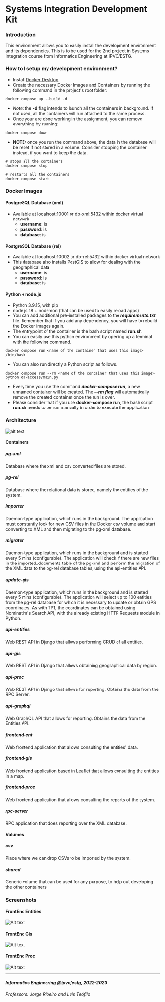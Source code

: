 # Systems Integration Development Kit #

### Introduction ###

This environment allows you to easily install the development environment and its dependencies.
This is to be used for the 2nd project in Systems Integration course from Informatics Engineering at IPVC/ESTG.

### How to I setup my development environment? ###

* Install [Docker Desktop](https://www.docker.com/products/docker-desktop/)
* Create the necessary Docker Images and Containers by running the following command in the project's root folder:
```
docker compose up --build -d
```
* *Note:* the **-d** flag intends to launch all the containers in background. If not used, all the containers will run attached to the same process.
* Once your are done working in the assignment, you can remove everything by running:
```
docker compose down
```
* **NOTE:** once you run the command above, the data in the database will be reset if not stored in a volume. Consider stopping the container instead, if you want to keep the data.
```
# stops all the containers
docker compose stop

# restarts all the containers 
docker compose start
```

### Docker Images ###

#### PostgreSQL Database (xml) ####

* Available at localhost:10001 or db-xml:5432 within docker virtual network
  * **username**: is
  * **password**: is
  * **database**: is

#### PostgreSQL Database (rel) ####

* Available at localhost:10002 or db-rel:5432 within docker virtual network
* This database also installs PostGIS to allow for dealing with the geographical data
  * **username**: is
  * **password**: is
  * **database**: is

#### Python + node.js ####

* Python 3.9.15, with pip
* node.js 18 + nodemon (that can be used to easily reload apps)
* You can add additional pre-installed packages to the **_requirements.txt_** file. Remember that if you add any dependency, you will have to rebuild the Docker images again.
* The entrypoint of the container is the bash script named **run.sh**.
* You can easily use this python environment by opening up a terminal with the following command.
```
docker compose run <name of the container that uses this image> /bin/bash
```
* You can also run directly a Python script as follows. 
```
docker compose run --rm <name of the container that uses this image> python db-access/main.py
```
* Every time you use the command **_docker-compose run_**, a new unnamed container will be created. The **_--rm flag_** will automatically remove the created container once the run is over.
* Please consider that if you use **docker-compose run**, the bash script **run.sh** needs to be run manually in order to execute the application

### Architecture ###

![alt text](architecture.png)

#### Containers ####

##### *pg-xml* #####
Database where the xml and csv converted files are stored.

##### *pg-rel* #####
Database where the relational data is stored, namely the entities of the system.

##### *importer* #####
Daemon-type application, which runs in the background. The application must constantly look for new CSV files in the Docker csv volume and start converting to XML and then migrating to the pg-xml database.

##### *migrater* #####
Daemon-type application, which runs in the background and is started every 5 mins (configurable). The application will check if there are new files in the imported_documents table of the pg-xml and perform the migration of the XML data to the pg-rel database tables, using the api-entities API.

##### *update-gis* #####
Daemon-type application, which runs in the background and is started every 5 mins (configurable). The application will select up to 100 entities from the pg-rel database for which it is necessary to update or obtain GPS coordinates. As with TP1, the coordinates can be obtained using Nominatim's Search API, with the already existing HTTP Requests module in Python.

##### *api-entities* #####
Web REST API in Django that allows performing CRUD of all entities. 

##### *api-gis* #####
Web REST API in Django that allows obtaining geographical data by region.

##### *api-proc* #####
Web REST API in Django that allows for reporting. Obtains the data from the RPC Server. 

##### *api-graphql* #####
Web GraphQL API that allows for reporting. Obtains the data from the Entities API.

##### *frontend-ent* #####
Web frontend application that allows consulting the entities' data.

##### *frontend-gis* #####
Web frontend application based in Leaflet that allows consulting the entities in a map.

##### *frontend-proc* #####
Web frontend application that allows consulting the reports of the system.

##### *rpc-server* #####
RPC application that does reporting over the XML database. 

#### Volumes ####

##### *csv* #####
Place where we can drop CSVs to be imported by the system.

##### *shared* #####
Generic volume that can be used for any purpose, to help out developing the other containers.

### Screenshots ###

#### FrontEnd Entities ####
![Alt text](entities.png?raw=true "FrontEnd Entities")

#### FrontEnd Gis ####
![Alt text](gis.png?raw=true "FrontEnd Gis")

#### FrontEnd Proc ####
![Alt text](proc.png?raw=true "FrontEnd Proc")

___
#### _Informatics Engineering @ipvc/estg, 2022-2023_ ####
###### _Professors: Jorge Ribeiro and Luís Teófilo_ ######